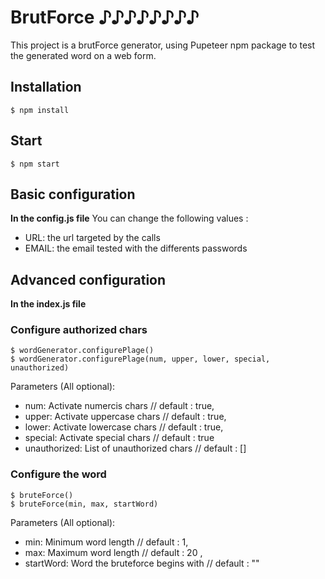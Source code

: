 # BrutForce ♪♪♪♪♪♪♪♪
This project is a brutForce generator,
using Pupeteer npm package
to test the generated word on a web form.

## Installation
```
$ npm install
```

## Start
```
$ npm start
```

## Basic configuration
**In the config.js file**
You can change the following values :
* URL: the url targeted by the calls
* EMAIL: the email tested with the differents passwords

## Advanced configuration
**In the index.js file**
### Configure authorized chars
```
$ wordGenerator.configurePlage()
$ wordGenerator.configurePlage(num, upper, lower, special, unauthorized)
```
Parameters (All optional):
* num: Activate numercis chars // default : true, 
* upper: Activate uppercase chars  // default : true, 
* lower: Activate lowercase chars // default : true, 
* special: Activate special chars // default : true
* unauthorized: List of unauthorized chars // default : []

### Configure the word
```
$ bruteForce()
$ bruteForce(min, max, startWord)
```
Parameters (All optional):
* min: Minimum word length // default : 1, 
* max: Maximum word length // default : 20 , 
* startWord: Word the bruteforce begins with // default : ""

